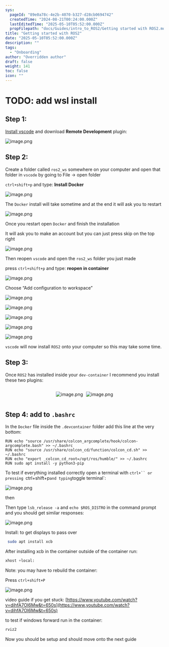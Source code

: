 ```yaml
---
sys:
  pageId: "89e0a78c-4e2b-4070-b327-d28cb0694742"
  createdTime: "2024-08-21T00:24:00.000Z"
  lastEditedTime: "2025-05-10T05:52:00.000Z"
  propFilepath: "docs/Guides/intro_to_ROS2/Getting started with ROS2.md"
title: "Getting started with ROS2"
date: "2025-05-10T05:52:00.000Z"
description: ""
tags:
  - "Onboarding"
author: "Overridden author"
draft: false
weight: 141
toc: false
icon: ""
---
```


# TODO: add wsl install

## Step 1:

[Install vscode](https://code.visualstudio.com/download) and download **Remote Development** plugin:

![image.png](https://prod-files-secure.s3.us-west-2.amazonaws.com/d518164a-d88e-44d1-a4ee-3adb3bd8bce0/efb52993-1881-4a40-b95e-6f020334f022/image.png?X-Amz-Algorithm=AWS4-HMAC-SHA256&X-Amz-Content-Sha256=UNSIGNED-PAYLOAD&X-Amz-Credential=ASIAZI2LB46643BGCNR6%2F20250529%2Fus-west-2%2Fs3%2Faws4_request&X-Amz-Date=20250529T210800Z&X-Amz-Expires=3600&X-Amz-Security-Token=IQoJb3JpZ2luX2VjEM3%2F%2F%2F%2F%2F%2F%2F%2F%2F%2FwEaCXVzLXdlc3QtMiJHMEUCIEktFGlvSYnYshwxh2LRyp9PaKR2Yixp3BaBT7TvjuatAiEA536Bps1EdS5BQZ8dYen%2FzwrSYpxrCeqqSq%2FvZQwDX2gqiAQIlv%2F%2F%2F%2F%2F%2F%2F%2F%2F%2FARAAGgw2Mzc0MjMxODM4MDUiDCQFEXVW5hwSxzVmdyrcA0zknjNBwWggOVpJHRjg5bBh6zbbLIwFL9a2z4eUSQdJgnmE6dS11N%2B6pi3pyXgd1XuU8OE2GSJPBgFp24%2B9mdZlbgUxMsLUpyR2T2%2FIiGfGiOXwZlrFguxZqLvFLI1EOUNPtnUpDlhuXr2X7k%2FsTMGaqNnOEw%2FkTs6XZCprqILJxMnpNqqpUN4rD%2F54c97jMIv3%2FfjEEdepK%2BHoBn1UvnPJH0H7%2BbB1BK41nt5FWbb4tOc6kHUh1cGy%2BVzDAUNqzNV%2BVMczU0WE72oQn5ESQXC2JVhl%2B%2FzJmbf4xUd%2BzKya2NmIPDcbBooboKU9QCheC2xlRTR%2FPw%2BzMjOlXYsCA%2FCKZHxmtU3glrohaKmbnpHKmRSUohAFRG%2BBuZALoS6jVMyAsXUtyrJXNrYe%2BPjvdIT%2F5R98P3PLUWzKI%2BRHVkC4%2Bk8B%2F%2B0ppCIEaTypP1dJ4L5p42yA%2FB0AWchyvCyEcP4HQCPOJZ9tWM8qJb2vaD11YQaMuIK93H9FeuRmKh%2FsvljDfR6V5TYIKuHDfavtPOhS8ZBsNQpE0am6CS2OFtsMK%2FZX7MBcOewRLKXIrbuBHVKSPOIf9tH%2B0jk8%2FO%2BuvnhmryT3eZ5VcYhfqD4t6AsMX%2FFGQNIWwPYxGJSpMIiR48EGOqUBlDU%2FFBWOjGzFnXOXEe1y0ZSIZI7tA4YY9NLcyEdH6eQ66bw%2B5kndqjSM%2FZOwL%2FDO83S%2F1tIJ%2Bl8Pjex5zxBwqRDjTWGdOx4NgaHknJwOW7ihHKK8pXk5cuwX2qnd9L6z8xOIfwBM9xqQd6Kzr7e9BDwvet4dSQ4ywaoOW2pCS1zvUhqXJzGOBWnz2M8mvYZpG2OZMkap8ESir7GLW8tzHmn5v%2FWz&X-Amz-Signature=c706546108fc3629e3e43a6353d967150ce06c5dc1b098b491fe49bfcfd74ee1&X-Amz-SignedHeaders=host&x-id=GetObject)

## Step 2:

Create a folder called `ros2_ws` somewhere on your computer and open that folder in `vscode` by going to File → open folder 

`ctrl+shift+p` and type: **Install Docker**

![image.png](https://prod-files-secure.s3.us-west-2.amazonaws.com/d518164a-d88e-44d1-a4ee-3adb3bd8bce0/2269dc0e-1cd5-47ff-bceb-c04ad9b2eab0/image.png?X-Amz-Algorithm=AWS4-HMAC-SHA256&X-Amz-Content-Sha256=UNSIGNED-PAYLOAD&X-Amz-Credential=ASIAZI2LB46643BGCNR6%2F20250529%2Fus-west-2%2Fs3%2Faws4_request&X-Amz-Date=20250529T210800Z&X-Amz-Expires=3600&X-Amz-Security-Token=IQoJb3JpZ2luX2VjEM3%2F%2F%2F%2F%2F%2F%2F%2F%2F%2FwEaCXVzLXdlc3QtMiJHMEUCIEktFGlvSYnYshwxh2LRyp9PaKR2Yixp3BaBT7TvjuatAiEA536Bps1EdS5BQZ8dYen%2FzwrSYpxrCeqqSq%2FvZQwDX2gqiAQIlv%2F%2F%2F%2F%2F%2F%2F%2F%2F%2FARAAGgw2Mzc0MjMxODM4MDUiDCQFEXVW5hwSxzVmdyrcA0zknjNBwWggOVpJHRjg5bBh6zbbLIwFL9a2z4eUSQdJgnmE6dS11N%2B6pi3pyXgd1XuU8OE2GSJPBgFp24%2B9mdZlbgUxMsLUpyR2T2%2FIiGfGiOXwZlrFguxZqLvFLI1EOUNPtnUpDlhuXr2X7k%2FsTMGaqNnOEw%2FkTs6XZCprqILJxMnpNqqpUN4rD%2F54c97jMIv3%2FfjEEdepK%2BHoBn1UvnPJH0H7%2BbB1BK41nt5FWbb4tOc6kHUh1cGy%2BVzDAUNqzNV%2BVMczU0WE72oQn5ESQXC2JVhl%2B%2FzJmbf4xUd%2BzKya2NmIPDcbBooboKU9QCheC2xlRTR%2FPw%2BzMjOlXYsCA%2FCKZHxmtU3glrohaKmbnpHKmRSUohAFRG%2BBuZALoS6jVMyAsXUtyrJXNrYe%2BPjvdIT%2F5R98P3PLUWzKI%2BRHVkC4%2Bk8B%2F%2B0ppCIEaTypP1dJ4L5p42yA%2FB0AWchyvCyEcP4HQCPOJZ9tWM8qJb2vaD11YQaMuIK93H9FeuRmKh%2FsvljDfR6V5TYIKuHDfavtPOhS8ZBsNQpE0am6CS2OFtsMK%2FZX7MBcOewRLKXIrbuBHVKSPOIf9tH%2B0jk8%2FO%2BuvnhmryT3eZ5VcYhfqD4t6AsMX%2FFGQNIWwPYxGJSpMIiR48EGOqUBlDU%2FFBWOjGzFnXOXEe1y0ZSIZI7tA4YY9NLcyEdH6eQ66bw%2B5kndqjSM%2FZOwL%2FDO83S%2F1tIJ%2Bl8Pjex5zxBwqRDjTWGdOx4NgaHknJwOW7ihHKK8pXk5cuwX2qnd9L6z8xOIfwBM9xqQd6Kzr7e9BDwvet4dSQ4ywaoOW2pCS1zvUhqXJzGOBWnz2M8mvYZpG2OZMkap8ESir7GLW8tzHmn5v%2FWz&X-Amz-Signature=5a91c4b0a753b6ac68f6557d1365cb3bc756837a9665f08050e9eb2aa3c783c2&X-Amz-SignedHeaders=host&x-id=GetObject)

The `Docker` install will take sometime and at the end it will ask you to restart

![image.png](https://prod-files-secure.s3.us-west-2.amazonaws.com/d518164a-d88e-44d1-a4ee-3adb3bd8bce0/ed233f78-be33-4b1f-b89c-9c346c0e961e/image.png?X-Amz-Algorithm=AWS4-HMAC-SHA256&X-Amz-Content-Sha256=UNSIGNED-PAYLOAD&X-Amz-Credential=ASIAZI2LB46643BGCNR6%2F20250529%2Fus-west-2%2Fs3%2Faws4_request&X-Amz-Date=20250529T210800Z&X-Amz-Expires=3600&X-Amz-Security-Token=IQoJb3JpZ2luX2VjEM3%2F%2F%2F%2F%2F%2F%2F%2F%2F%2FwEaCXVzLXdlc3QtMiJHMEUCIEktFGlvSYnYshwxh2LRyp9PaKR2Yixp3BaBT7TvjuatAiEA536Bps1EdS5BQZ8dYen%2FzwrSYpxrCeqqSq%2FvZQwDX2gqiAQIlv%2F%2F%2F%2F%2F%2F%2F%2F%2F%2FARAAGgw2Mzc0MjMxODM4MDUiDCQFEXVW5hwSxzVmdyrcA0zknjNBwWggOVpJHRjg5bBh6zbbLIwFL9a2z4eUSQdJgnmE6dS11N%2B6pi3pyXgd1XuU8OE2GSJPBgFp24%2B9mdZlbgUxMsLUpyR2T2%2FIiGfGiOXwZlrFguxZqLvFLI1EOUNPtnUpDlhuXr2X7k%2FsTMGaqNnOEw%2FkTs6XZCprqILJxMnpNqqpUN4rD%2F54c97jMIv3%2FfjEEdepK%2BHoBn1UvnPJH0H7%2BbB1BK41nt5FWbb4tOc6kHUh1cGy%2BVzDAUNqzNV%2BVMczU0WE72oQn5ESQXC2JVhl%2B%2FzJmbf4xUd%2BzKya2NmIPDcbBooboKU9QCheC2xlRTR%2FPw%2BzMjOlXYsCA%2FCKZHxmtU3glrohaKmbnpHKmRSUohAFRG%2BBuZALoS6jVMyAsXUtyrJXNrYe%2BPjvdIT%2F5R98P3PLUWzKI%2BRHVkC4%2Bk8B%2F%2B0ppCIEaTypP1dJ4L5p42yA%2FB0AWchyvCyEcP4HQCPOJZ9tWM8qJb2vaD11YQaMuIK93H9FeuRmKh%2FsvljDfR6V5TYIKuHDfavtPOhS8ZBsNQpE0am6CS2OFtsMK%2FZX7MBcOewRLKXIrbuBHVKSPOIf9tH%2B0jk8%2FO%2BuvnhmryT3eZ5VcYhfqD4t6AsMX%2FFGQNIWwPYxGJSpMIiR48EGOqUBlDU%2FFBWOjGzFnXOXEe1y0ZSIZI7tA4YY9NLcyEdH6eQ66bw%2B5kndqjSM%2FZOwL%2FDO83S%2F1tIJ%2Bl8Pjex5zxBwqRDjTWGdOx4NgaHknJwOW7ihHKK8pXk5cuwX2qnd9L6z8xOIfwBM9xqQd6Kzr7e9BDwvet4dSQ4ywaoOW2pCS1zvUhqXJzGOBWnz2M8mvYZpG2OZMkap8ESir7GLW8tzHmn5v%2FWz&X-Amz-Signature=2c21d6c5b1f267cec2f69c1380b04ca7f9f9b6a795e1a095a311d97d7ee524a2&X-Amz-SignedHeaders=host&x-id=GetObject)

Once you restart open `Docker` and finish the installation

It will ask you to make an account but you can just press skip on the top right

![image.png](https://prod-files-secure.s3.us-west-2.amazonaws.com/d518164a-d88e-44d1-a4ee-3adb3bd8bce0/21010ad9-1659-4fd9-9f59-9932a09b2a3d/image.png?X-Amz-Algorithm=AWS4-HMAC-SHA256&X-Amz-Content-Sha256=UNSIGNED-PAYLOAD&X-Amz-Credential=ASIAZI2LB46643BGCNR6%2F20250529%2Fus-west-2%2Fs3%2Faws4_request&X-Amz-Date=20250529T210800Z&X-Amz-Expires=3600&X-Amz-Security-Token=IQoJb3JpZ2luX2VjEM3%2F%2F%2F%2F%2F%2F%2F%2F%2F%2FwEaCXVzLXdlc3QtMiJHMEUCIEktFGlvSYnYshwxh2LRyp9PaKR2Yixp3BaBT7TvjuatAiEA536Bps1EdS5BQZ8dYen%2FzwrSYpxrCeqqSq%2FvZQwDX2gqiAQIlv%2F%2F%2F%2F%2F%2F%2F%2F%2F%2FARAAGgw2Mzc0MjMxODM4MDUiDCQFEXVW5hwSxzVmdyrcA0zknjNBwWggOVpJHRjg5bBh6zbbLIwFL9a2z4eUSQdJgnmE6dS11N%2B6pi3pyXgd1XuU8OE2GSJPBgFp24%2B9mdZlbgUxMsLUpyR2T2%2FIiGfGiOXwZlrFguxZqLvFLI1EOUNPtnUpDlhuXr2X7k%2FsTMGaqNnOEw%2FkTs6XZCprqILJxMnpNqqpUN4rD%2F54c97jMIv3%2FfjEEdepK%2BHoBn1UvnPJH0H7%2BbB1BK41nt5FWbb4tOc6kHUh1cGy%2BVzDAUNqzNV%2BVMczU0WE72oQn5ESQXC2JVhl%2B%2FzJmbf4xUd%2BzKya2NmIPDcbBooboKU9QCheC2xlRTR%2FPw%2BzMjOlXYsCA%2FCKZHxmtU3glrohaKmbnpHKmRSUohAFRG%2BBuZALoS6jVMyAsXUtyrJXNrYe%2BPjvdIT%2F5R98P3PLUWzKI%2BRHVkC4%2Bk8B%2F%2B0ppCIEaTypP1dJ4L5p42yA%2FB0AWchyvCyEcP4HQCPOJZ9tWM8qJb2vaD11YQaMuIK93H9FeuRmKh%2FsvljDfR6V5TYIKuHDfavtPOhS8ZBsNQpE0am6CS2OFtsMK%2FZX7MBcOewRLKXIrbuBHVKSPOIf9tH%2B0jk8%2FO%2BuvnhmryT3eZ5VcYhfqD4t6AsMX%2FFGQNIWwPYxGJSpMIiR48EGOqUBlDU%2FFBWOjGzFnXOXEe1y0ZSIZI7tA4YY9NLcyEdH6eQ66bw%2B5kndqjSM%2FZOwL%2FDO83S%2F1tIJ%2Bl8Pjex5zxBwqRDjTWGdOx4NgaHknJwOW7ihHKK8pXk5cuwX2qnd9L6z8xOIfwBM9xqQd6Kzr7e9BDwvet4dSQ4ywaoOW2pCS1zvUhqXJzGOBWnz2M8mvYZpG2OZMkap8ESir7GLW8tzHmn5v%2FWz&X-Amz-Signature=09f82ef470d5bbe012361a21a98cb687f0fd0b6ad52051cc6c586577839db821&X-Amz-SignedHeaders=host&x-id=GetObject)

Then reopen `vscode` and open the `ros2_ws` folder you just made

press `ctrl+shift+p` and type: **reopen in container**

![image.png](https://prod-files-secure.s3.us-west-2.amazonaws.com/d518164a-d88e-44d1-a4ee-3adb3bd8bce0/4e93b8c2-41ad-488c-8095-c74205196118/image.png?X-Amz-Algorithm=AWS4-HMAC-SHA256&X-Amz-Content-Sha256=UNSIGNED-PAYLOAD&X-Amz-Credential=ASIAZI2LB46643BGCNR6%2F20250529%2Fus-west-2%2Fs3%2Faws4_request&X-Amz-Date=20250529T210800Z&X-Amz-Expires=3600&X-Amz-Security-Token=IQoJb3JpZ2luX2VjEM3%2F%2F%2F%2F%2F%2F%2F%2F%2F%2FwEaCXVzLXdlc3QtMiJHMEUCIEktFGlvSYnYshwxh2LRyp9PaKR2Yixp3BaBT7TvjuatAiEA536Bps1EdS5BQZ8dYen%2FzwrSYpxrCeqqSq%2FvZQwDX2gqiAQIlv%2F%2F%2F%2F%2F%2F%2F%2F%2F%2FARAAGgw2Mzc0MjMxODM4MDUiDCQFEXVW5hwSxzVmdyrcA0zknjNBwWggOVpJHRjg5bBh6zbbLIwFL9a2z4eUSQdJgnmE6dS11N%2B6pi3pyXgd1XuU8OE2GSJPBgFp24%2B9mdZlbgUxMsLUpyR2T2%2FIiGfGiOXwZlrFguxZqLvFLI1EOUNPtnUpDlhuXr2X7k%2FsTMGaqNnOEw%2FkTs6XZCprqILJxMnpNqqpUN4rD%2F54c97jMIv3%2FfjEEdepK%2BHoBn1UvnPJH0H7%2BbB1BK41nt5FWbb4tOc6kHUh1cGy%2BVzDAUNqzNV%2BVMczU0WE72oQn5ESQXC2JVhl%2B%2FzJmbf4xUd%2BzKya2NmIPDcbBooboKU9QCheC2xlRTR%2FPw%2BzMjOlXYsCA%2FCKZHxmtU3glrohaKmbnpHKmRSUohAFRG%2BBuZALoS6jVMyAsXUtyrJXNrYe%2BPjvdIT%2F5R98P3PLUWzKI%2BRHVkC4%2Bk8B%2F%2B0ppCIEaTypP1dJ4L5p42yA%2FB0AWchyvCyEcP4HQCPOJZ9tWM8qJb2vaD11YQaMuIK93H9FeuRmKh%2FsvljDfR6V5TYIKuHDfavtPOhS8ZBsNQpE0am6CS2OFtsMK%2FZX7MBcOewRLKXIrbuBHVKSPOIf9tH%2B0jk8%2FO%2BuvnhmryT3eZ5VcYhfqD4t6AsMX%2FFGQNIWwPYxGJSpMIiR48EGOqUBlDU%2FFBWOjGzFnXOXEe1y0ZSIZI7tA4YY9NLcyEdH6eQ66bw%2B5kndqjSM%2FZOwL%2FDO83S%2F1tIJ%2Bl8Pjex5zxBwqRDjTWGdOx4NgaHknJwOW7ihHKK8pXk5cuwX2qnd9L6z8xOIfwBM9xqQd6Kzr7e9BDwvet4dSQ4ywaoOW2pCS1zvUhqXJzGOBWnz2M8mvYZpG2OZMkap8ESir7GLW8tzHmn5v%2FWz&X-Amz-Signature=e7b720a2373534585a5d00a74b5ec5fd1910c0efb54ec073eeb26d2f23618399&X-Amz-SignedHeaders=host&x-id=GetObject)

Choose “Add configuration to workspace”

![image.png](https://prod-files-secure.s3.us-west-2.amazonaws.com/d518164a-d88e-44d1-a4ee-3adb3bd8bce0/9560b282-5060-4989-ba37-97e7b2c22476/image.png?X-Amz-Algorithm=AWS4-HMAC-SHA256&X-Amz-Content-Sha256=UNSIGNED-PAYLOAD&X-Amz-Credential=ASIAZI2LB46643BGCNR6%2F20250529%2Fus-west-2%2Fs3%2Faws4_request&X-Amz-Date=20250529T210800Z&X-Amz-Expires=3600&X-Amz-Security-Token=IQoJb3JpZ2luX2VjEM3%2F%2F%2F%2F%2F%2F%2F%2F%2F%2FwEaCXVzLXdlc3QtMiJHMEUCIEktFGlvSYnYshwxh2LRyp9PaKR2Yixp3BaBT7TvjuatAiEA536Bps1EdS5BQZ8dYen%2FzwrSYpxrCeqqSq%2FvZQwDX2gqiAQIlv%2F%2F%2F%2F%2F%2F%2F%2F%2F%2FARAAGgw2Mzc0MjMxODM4MDUiDCQFEXVW5hwSxzVmdyrcA0zknjNBwWggOVpJHRjg5bBh6zbbLIwFL9a2z4eUSQdJgnmE6dS11N%2B6pi3pyXgd1XuU8OE2GSJPBgFp24%2B9mdZlbgUxMsLUpyR2T2%2FIiGfGiOXwZlrFguxZqLvFLI1EOUNPtnUpDlhuXr2X7k%2FsTMGaqNnOEw%2FkTs6XZCprqILJxMnpNqqpUN4rD%2F54c97jMIv3%2FfjEEdepK%2BHoBn1UvnPJH0H7%2BbB1BK41nt5FWbb4tOc6kHUh1cGy%2BVzDAUNqzNV%2BVMczU0WE72oQn5ESQXC2JVhl%2B%2FzJmbf4xUd%2BzKya2NmIPDcbBooboKU9QCheC2xlRTR%2FPw%2BzMjOlXYsCA%2FCKZHxmtU3glrohaKmbnpHKmRSUohAFRG%2BBuZALoS6jVMyAsXUtyrJXNrYe%2BPjvdIT%2F5R98P3PLUWzKI%2BRHVkC4%2Bk8B%2F%2B0ppCIEaTypP1dJ4L5p42yA%2FB0AWchyvCyEcP4HQCPOJZ9tWM8qJb2vaD11YQaMuIK93H9FeuRmKh%2FsvljDfR6V5TYIKuHDfavtPOhS8ZBsNQpE0am6CS2OFtsMK%2FZX7MBcOewRLKXIrbuBHVKSPOIf9tH%2B0jk8%2FO%2BuvnhmryT3eZ5VcYhfqD4t6AsMX%2FFGQNIWwPYxGJSpMIiR48EGOqUBlDU%2FFBWOjGzFnXOXEe1y0ZSIZI7tA4YY9NLcyEdH6eQ66bw%2B5kndqjSM%2FZOwL%2FDO83S%2F1tIJ%2Bl8Pjex5zxBwqRDjTWGdOx4NgaHknJwOW7ihHKK8pXk5cuwX2qnd9L6z8xOIfwBM9xqQd6Kzr7e9BDwvet4dSQ4ywaoOW2pCS1zvUhqXJzGOBWnz2M8mvYZpG2OZMkap8ESir7GLW8tzHmn5v%2FWz&X-Amz-Signature=e313a7b6a18449fdc121ce64a028a8ec7a0f5737a68f4f088b3845c899c2397f&X-Amz-SignedHeaders=host&x-id=GetObject)

![image.png](https://prod-files-secure.s3.us-west-2.amazonaws.com/d518164a-d88e-44d1-a4ee-3adb3bd8bce0/2ee63f81-886b-48e8-a553-dc6e5eac99e4/image.png?X-Amz-Algorithm=AWS4-HMAC-SHA256&X-Amz-Content-Sha256=UNSIGNED-PAYLOAD&X-Amz-Credential=ASIAZI2LB46643BGCNR6%2F20250529%2Fus-west-2%2Fs3%2Faws4_request&X-Amz-Date=20250529T210800Z&X-Amz-Expires=3600&X-Amz-Security-Token=IQoJb3JpZ2luX2VjEM3%2F%2F%2F%2F%2F%2F%2F%2F%2F%2FwEaCXVzLXdlc3QtMiJHMEUCIEktFGlvSYnYshwxh2LRyp9PaKR2Yixp3BaBT7TvjuatAiEA536Bps1EdS5BQZ8dYen%2FzwrSYpxrCeqqSq%2FvZQwDX2gqiAQIlv%2F%2F%2F%2F%2F%2F%2F%2F%2F%2FARAAGgw2Mzc0MjMxODM4MDUiDCQFEXVW5hwSxzVmdyrcA0zknjNBwWggOVpJHRjg5bBh6zbbLIwFL9a2z4eUSQdJgnmE6dS11N%2B6pi3pyXgd1XuU8OE2GSJPBgFp24%2B9mdZlbgUxMsLUpyR2T2%2FIiGfGiOXwZlrFguxZqLvFLI1EOUNPtnUpDlhuXr2X7k%2FsTMGaqNnOEw%2FkTs6XZCprqILJxMnpNqqpUN4rD%2F54c97jMIv3%2FfjEEdepK%2BHoBn1UvnPJH0H7%2BbB1BK41nt5FWbb4tOc6kHUh1cGy%2BVzDAUNqzNV%2BVMczU0WE72oQn5ESQXC2JVhl%2B%2FzJmbf4xUd%2BzKya2NmIPDcbBooboKU9QCheC2xlRTR%2FPw%2BzMjOlXYsCA%2FCKZHxmtU3glrohaKmbnpHKmRSUohAFRG%2BBuZALoS6jVMyAsXUtyrJXNrYe%2BPjvdIT%2F5R98P3PLUWzKI%2BRHVkC4%2Bk8B%2F%2B0ppCIEaTypP1dJ4L5p42yA%2FB0AWchyvCyEcP4HQCPOJZ9tWM8qJb2vaD11YQaMuIK93H9FeuRmKh%2FsvljDfR6V5TYIKuHDfavtPOhS8ZBsNQpE0am6CS2OFtsMK%2FZX7MBcOewRLKXIrbuBHVKSPOIf9tH%2B0jk8%2FO%2BuvnhmryT3eZ5VcYhfqD4t6AsMX%2FFGQNIWwPYxGJSpMIiR48EGOqUBlDU%2FFBWOjGzFnXOXEe1y0ZSIZI7tA4YY9NLcyEdH6eQ66bw%2B5kndqjSM%2FZOwL%2FDO83S%2F1tIJ%2Bl8Pjex5zxBwqRDjTWGdOx4NgaHknJwOW7ihHKK8pXk5cuwX2qnd9L6z8xOIfwBM9xqQd6Kzr7e9BDwvet4dSQ4ywaoOW2pCS1zvUhqXJzGOBWnz2M8mvYZpG2OZMkap8ESir7GLW8tzHmn5v%2FWz&X-Amz-Signature=97d34eb2fd4b700ddf50792564f63a7c77b71943628147577694b67b533bcd91&X-Amz-SignedHeaders=host&x-id=GetObject)

![image.png](https://prod-files-secure.s3.us-west-2.amazonaws.com/d518164a-d88e-44d1-a4ee-3adb3bd8bce0/ae1580b2-b048-407e-aed9-b584224a7a04/image.png?X-Amz-Algorithm=AWS4-HMAC-SHA256&X-Amz-Content-Sha256=UNSIGNED-PAYLOAD&X-Amz-Credential=ASIAZI2LB46643BGCNR6%2F20250529%2Fus-west-2%2Fs3%2Faws4_request&X-Amz-Date=20250529T210800Z&X-Amz-Expires=3600&X-Amz-Security-Token=IQoJb3JpZ2luX2VjEM3%2F%2F%2F%2F%2F%2F%2F%2F%2F%2FwEaCXVzLXdlc3QtMiJHMEUCIEktFGlvSYnYshwxh2LRyp9PaKR2Yixp3BaBT7TvjuatAiEA536Bps1EdS5BQZ8dYen%2FzwrSYpxrCeqqSq%2FvZQwDX2gqiAQIlv%2F%2F%2F%2F%2F%2F%2F%2F%2F%2FARAAGgw2Mzc0MjMxODM4MDUiDCQFEXVW5hwSxzVmdyrcA0zknjNBwWggOVpJHRjg5bBh6zbbLIwFL9a2z4eUSQdJgnmE6dS11N%2B6pi3pyXgd1XuU8OE2GSJPBgFp24%2B9mdZlbgUxMsLUpyR2T2%2FIiGfGiOXwZlrFguxZqLvFLI1EOUNPtnUpDlhuXr2X7k%2FsTMGaqNnOEw%2FkTs6XZCprqILJxMnpNqqpUN4rD%2F54c97jMIv3%2FfjEEdepK%2BHoBn1UvnPJH0H7%2BbB1BK41nt5FWbb4tOc6kHUh1cGy%2BVzDAUNqzNV%2BVMczU0WE72oQn5ESQXC2JVhl%2B%2FzJmbf4xUd%2BzKya2NmIPDcbBooboKU9QCheC2xlRTR%2FPw%2BzMjOlXYsCA%2FCKZHxmtU3glrohaKmbnpHKmRSUohAFRG%2BBuZALoS6jVMyAsXUtyrJXNrYe%2BPjvdIT%2F5R98P3PLUWzKI%2BRHVkC4%2Bk8B%2F%2B0ppCIEaTypP1dJ4L5p42yA%2FB0AWchyvCyEcP4HQCPOJZ9tWM8qJb2vaD11YQaMuIK93H9FeuRmKh%2FsvljDfR6V5TYIKuHDfavtPOhS8ZBsNQpE0am6CS2OFtsMK%2FZX7MBcOewRLKXIrbuBHVKSPOIf9tH%2B0jk8%2FO%2BuvnhmryT3eZ5VcYhfqD4t6AsMX%2FFGQNIWwPYxGJSpMIiR48EGOqUBlDU%2FFBWOjGzFnXOXEe1y0ZSIZI7tA4YY9NLcyEdH6eQ66bw%2B5kndqjSM%2FZOwL%2FDO83S%2F1tIJ%2Bl8Pjex5zxBwqRDjTWGdOx4NgaHknJwOW7ihHKK8pXk5cuwX2qnd9L6z8xOIfwBM9xqQd6Kzr7e9BDwvet4dSQ4ywaoOW2pCS1zvUhqXJzGOBWnz2M8mvYZpG2OZMkap8ESir7GLW8tzHmn5v%2FWz&X-Amz-Signature=facc05735c4e9fd7116b8e9a0239e966717bc08ae07494c98b84336c22071c04&X-Amz-SignedHeaders=host&x-id=GetObject)

![image.png](https://prod-files-secure.s3.us-west-2.amazonaws.com/d518164a-d88e-44d1-a4ee-3adb3bd8bce0/53255b28-f75e-430f-b9e3-c0ac8577e42b/image.png?X-Amz-Algorithm=AWS4-HMAC-SHA256&X-Amz-Content-Sha256=UNSIGNED-PAYLOAD&X-Amz-Credential=ASIAZI2LB46643BGCNR6%2F20250529%2Fus-west-2%2Fs3%2Faws4_request&X-Amz-Date=20250529T210800Z&X-Amz-Expires=3600&X-Amz-Security-Token=IQoJb3JpZ2luX2VjEM3%2F%2F%2F%2F%2F%2F%2F%2F%2F%2FwEaCXVzLXdlc3QtMiJHMEUCIEktFGlvSYnYshwxh2LRyp9PaKR2Yixp3BaBT7TvjuatAiEA536Bps1EdS5BQZ8dYen%2FzwrSYpxrCeqqSq%2FvZQwDX2gqiAQIlv%2F%2F%2F%2F%2F%2F%2F%2F%2F%2FARAAGgw2Mzc0MjMxODM4MDUiDCQFEXVW5hwSxzVmdyrcA0zknjNBwWggOVpJHRjg5bBh6zbbLIwFL9a2z4eUSQdJgnmE6dS11N%2B6pi3pyXgd1XuU8OE2GSJPBgFp24%2B9mdZlbgUxMsLUpyR2T2%2FIiGfGiOXwZlrFguxZqLvFLI1EOUNPtnUpDlhuXr2X7k%2FsTMGaqNnOEw%2FkTs6XZCprqILJxMnpNqqpUN4rD%2F54c97jMIv3%2FfjEEdepK%2BHoBn1UvnPJH0H7%2BbB1BK41nt5FWbb4tOc6kHUh1cGy%2BVzDAUNqzNV%2BVMczU0WE72oQn5ESQXC2JVhl%2B%2FzJmbf4xUd%2BzKya2NmIPDcbBooboKU9QCheC2xlRTR%2FPw%2BzMjOlXYsCA%2FCKZHxmtU3glrohaKmbnpHKmRSUohAFRG%2BBuZALoS6jVMyAsXUtyrJXNrYe%2BPjvdIT%2F5R98P3PLUWzKI%2BRHVkC4%2Bk8B%2F%2B0ppCIEaTypP1dJ4L5p42yA%2FB0AWchyvCyEcP4HQCPOJZ9tWM8qJb2vaD11YQaMuIK93H9FeuRmKh%2FsvljDfR6V5TYIKuHDfavtPOhS8ZBsNQpE0am6CS2OFtsMK%2FZX7MBcOewRLKXIrbuBHVKSPOIf9tH%2B0jk8%2FO%2BuvnhmryT3eZ5VcYhfqD4t6AsMX%2FFGQNIWwPYxGJSpMIiR48EGOqUBlDU%2FFBWOjGzFnXOXEe1y0ZSIZI7tA4YY9NLcyEdH6eQ66bw%2B5kndqjSM%2FZOwL%2FDO83S%2F1tIJ%2Bl8Pjex5zxBwqRDjTWGdOx4NgaHknJwOW7ihHKK8pXk5cuwX2qnd9L6z8xOIfwBM9xqQd6Kzr7e9BDwvet4dSQ4ywaoOW2pCS1zvUhqXJzGOBWnz2M8mvYZpG2OZMkap8ESir7GLW8tzHmn5v%2FWz&X-Amz-Signature=f4804e8c1df44988e3f55697f226dda3152ab5012a7f464ef92f935e4a393583&X-Amz-SignedHeaders=host&x-id=GetObject)

![image.png](https://prod-files-secure.s3.us-west-2.amazonaws.com/d518164a-d88e-44d1-a4ee-3adb3bd8bce0/7c562767-5af9-4ffb-97d1-327bcdf4ee00/image.png?X-Amz-Algorithm=AWS4-HMAC-SHA256&X-Amz-Content-Sha256=UNSIGNED-PAYLOAD&X-Amz-Credential=ASIAZI2LB46643BGCNR6%2F20250529%2Fus-west-2%2Fs3%2Faws4_request&X-Amz-Date=20250529T210800Z&X-Amz-Expires=3600&X-Amz-Security-Token=IQoJb3JpZ2luX2VjEM3%2F%2F%2F%2F%2F%2F%2F%2F%2F%2FwEaCXVzLXdlc3QtMiJHMEUCIEktFGlvSYnYshwxh2LRyp9PaKR2Yixp3BaBT7TvjuatAiEA536Bps1EdS5BQZ8dYen%2FzwrSYpxrCeqqSq%2FvZQwDX2gqiAQIlv%2F%2F%2F%2F%2F%2F%2F%2F%2F%2FARAAGgw2Mzc0MjMxODM4MDUiDCQFEXVW5hwSxzVmdyrcA0zknjNBwWggOVpJHRjg5bBh6zbbLIwFL9a2z4eUSQdJgnmE6dS11N%2B6pi3pyXgd1XuU8OE2GSJPBgFp24%2B9mdZlbgUxMsLUpyR2T2%2FIiGfGiOXwZlrFguxZqLvFLI1EOUNPtnUpDlhuXr2X7k%2FsTMGaqNnOEw%2FkTs6XZCprqILJxMnpNqqpUN4rD%2F54c97jMIv3%2FfjEEdepK%2BHoBn1UvnPJH0H7%2BbB1BK41nt5FWbb4tOc6kHUh1cGy%2BVzDAUNqzNV%2BVMczU0WE72oQn5ESQXC2JVhl%2B%2FzJmbf4xUd%2BzKya2NmIPDcbBooboKU9QCheC2xlRTR%2FPw%2BzMjOlXYsCA%2FCKZHxmtU3glrohaKmbnpHKmRSUohAFRG%2BBuZALoS6jVMyAsXUtyrJXNrYe%2BPjvdIT%2F5R98P3PLUWzKI%2BRHVkC4%2Bk8B%2F%2B0ppCIEaTypP1dJ4L5p42yA%2FB0AWchyvCyEcP4HQCPOJZ9tWM8qJb2vaD11YQaMuIK93H9FeuRmKh%2FsvljDfR6V5TYIKuHDfavtPOhS8ZBsNQpE0am6CS2OFtsMK%2FZX7MBcOewRLKXIrbuBHVKSPOIf9tH%2B0jk8%2FO%2BuvnhmryT3eZ5VcYhfqD4t6AsMX%2FFGQNIWwPYxGJSpMIiR48EGOqUBlDU%2FFBWOjGzFnXOXEe1y0ZSIZI7tA4YY9NLcyEdH6eQ66bw%2B5kndqjSM%2FZOwL%2FDO83S%2F1tIJ%2Bl8Pjex5zxBwqRDjTWGdOx4NgaHknJwOW7ihHKK8pXk5cuwX2qnd9L6z8xOIfwBM9xqQd6Kzr7e9BDwvet4dSQ4ywaoOW2pCS1zvUhqXJzGOBWnz2M8mvYZpG2OZMkap8ESir7GLW8tzHmn5v%2FWz&X-Amz-Signature=04bfedc7c22c493fd8f55bdacb2f3ae077ab2a719c04749003456bc18b4e298d&X-Amz-SignedHeaders=host&x-id=GetObject)

`vscode` will now install `ROS2` onto your computer so this may take some time.

## Step 3:

Once `ROS2` has installed inside your `dev-container` I recommend you install these two plugins:

<div style="display: flex;flex-direction: row; column-gap:10px; max-width: 630px;justify-content: center;">
<div>

![image.png](https://prod-files-secure.s3.us-west-2.amazonaws.com/d518164a-d88e-44d1-a4ee-3adb3bd8bce0/3fc3d550-5a54-4ba1-ba6b-faa01cdb7369/image.png?X-Amz-Algorithm=AWS4-HMAC-SHA256&X-Amz-Content-Sha256=UNSIGNED-PAYLOAD&X-Amz-Credential=ASIAZI2LB466VNZLKNGW%2F20250529%2Fus-west-2%2Fs3%2Faws4_request&X-Amz-Date=20250529T210802Z&X-Amz-Expires=3600&X-Amz-Security-Token=IQoJb3JpZ2luX2VjEM3%2F%2F%2F%2F%2F%2F%2F%2F%2F%2FwEaCXVzLXdlc3QtMiJIMEYCIQCUR%2BK0KYdMUcm48f0fxrxpJrPDNBV45cFKBuTo0692aAIhANLBnGG2WJDT7IQzPFRF%2B49fj%2BQ4lk8Q%2BHWe3OXo0F1OKogECJb%2F%2F%2F%2F%2F%2F%2F%2F%2F%2FwEQABoMNjM3NDIzMTgzODA1Igxw84qaXHJIsbzUiTAq3APrk5D8g4NydPwKRdyqfYZAlPjy78F9c0CBjjbpSNr9q4cA9t1Bg1ET4%2FUrRjAzFlWb%2BkdqAsKUCvKTfzhBNwSgSOnG%2B9%2FjmDCkNxwJar46azjL1SZfol1iIqEELltuO6cQnEBSea1XnTt9%2Bt5JHNFKjr0BefEp5xLggCPxepGLBEbX%2BQTwqXXTW8TS6JDscAfSa627h2T2DhPn%2FgcLuho4BucvhuXOPaVlFQVuKgFsY4xJuGijkYKe6eDsvbkhfOA8Wo%2BwQIRiod9cRisn99js63QMjKPdTVpHcgGH01VnAQMnNSOA5NLldMLPhBAThIyEmwTz29OzgZR2bL0xrW0Jn3za%2BI3e11I1qEHYFQ5UeHmEwzp6IfheNHgJyh2PcfvmXrEisf1KLUT1l0rcYvLCyh88BcVDtzLiQZDlSe1eITYHBtwP8dbtwH6OAnPy79O6R3M0N4r3MWWsYJwpsRspQJ0yqYocCg4CXx1gfykskLuEz1GlC7SmkSfv4Z%2FFojHa7ErWEM%2BOaI1olcVJ134duy5pbLWrJHQ%2BEkROIVbtsHhNwoGdSGjqjzsNcKmeK03PXOT7zK130KRJPAneWP27HnhWY31NThtWbNaguexuC0NeynLi%2BCYjwtAdxzCpkePBBjqkAbpNuWIkx6CibCNBI7CZ0NS3fwLJmfyH7FUNPp4LdPnHCS0r98waZ5e%2FrmyeNy2Yh107ZMX%2BeSeNgMEuDXEDojlB%2FihNn4SfKn1WMCtAbVV8mVxaWCqOJD6ZsBbfevvEXlbpSMcwH0cd4nsg56o37QxUMTgq67gTp0b3NHfGNWSoJu9XybythY5cn696LM3xVWIKKcr27tUCyb8ujwiioL8bQTQL&X-Amz-Signature=bec492c20d1a400a4305b88e6911e1b1c3fba75bed4554704e6e818109235376&X-Amz-SignedHeaders=host&x-id=GetObject)

</div>
<div>

![image.png](https://prod-files-secure.s3.us-west-2.amazonaws.com/d518164a-d88e-44d1-a4ee-3adb3bd8bce0/d994cc66-13c2-4093-a5a3-f84cf4601a82/image.png?X-Amz-Algorithm=AWS4-HMAC-SHA256&X-Amz-Content-Sha256=UNSIGNED-PAYLOAD&X-Amz-Credential=ASIAZI2LB466YCSILMWA%2F20250529%2Fus-west-2%2Fs3%2Faws4_request&X-Amz-Date=20250529T210803Z&X-Amz-Expires=3600&X-Amz-Security-Token=IQoJb3JpZ2luX2VjEM3%2F%2F%2F%2F%2F%2F%2F%2F%2F%2FwEaCXVzLXdlc3QtMiJHMEUCICjKiXcit8%2Bs7%2BOKf45Uce6acVFBbz3jMap76w240hzeAiEA5OvtYR6PvoJsZ9xftEMn8WONfmjUnXGEO7ee%2BBkBhkgqiAQIlv%2F%2F%2F%2F%2F%2F%2F%2F%2F%2FARAAGgw2Mzc0MjMxODM4MDUiDKavPrSprpEQsvU4BircA9UFUsf8WjRrB25jq4Hezf9ycYa%2BEkG99RQpzNmogWfWwzAUigX2OkWbJoV1Fo7eYTAT5XnqWMK%2F4teqDOcPdjFscpGeLiGZC93wtmfEMhd8%2B6gJEzocDDzbPD54zi8oh7NRNQNqVYqJQCnljIYnNvOLZCZgtH1PyBwvAWButXXKIDMEDpBjVMHNjo8xk63VwD5UL2DyjBp1OY28%2FrflwZasRX7nUNxZme3yuYRfrpKZty3itCjMRcrk51IoRmgliWZrA6scySjlFF3DP%2BDF7Iqryn%2BSjoaGGPAjXYr9AIagmK2Tpwk4d%2FgrA4UW9cPGehvFYaIvDhUIzu5AjxW6WChdoTZR44lKGIiywMuZmImoWnPayv7xk36nEHhq7bnInMiUX9YBH%2Fesvl2zPKkD%2BtWlFSWMm5Y4jCY%2BIeUVEy2H9Jb8n8gvHt9sHvrQuYtbNYNkK9h3rjnC%2B%2FWdSvP5hNVWArKTozy%2B5%2Bbx3hyqM%2BkFHxibUmZb99jyZtqJnVxqgDgVo0NOLiKxE8AGPxV9CNzfnc8Ji4oYhjq4IyYTmR4bEDfy8q8%2FHRlfjhEZZmLbgrx7GeNWSot38SWo675upL9rrFd1ACf1Cv7QUOOZW%2FEQ1wCq5HmsBvdP3NBwMLyQ48EGOqUBeHxczL3uxgEJbutJfLAHlPBPsSJ7YX6blXdbt67DpCIiA6%2BG1ns3Ssin1HN36jFt%2Bo7y5GGDqS2wePz%2FvHx%2BqTzpV2vrcfiPpImmtyyj7DTgkN8439LypgHbL7Xmn7MWTFHkDyX7R2xagnGGGOMOcls7p72CBCX2IGZg32IW5gjMTR%2Fotom897IP53Vfk9wuhaTQYD%2FKZEs%2BhGC06x1W9B%2FXPAOs&X-Amz-Signature=c03f72c5d908054afcd6001727a9a730fca16577d7bd0be298998e46164b12a6&X-Amz-SignedHeaders=host&x-id=GetObject)

</div>
</div>

## Step 4: add to `.bashrc`

In the `Docker` file inside the `.devcontainer` folder add this line at the very bottom: 

```docker
RUN echo "source /usr/share/colcon_argcomplete/hook/colcon-argcomplete.bash" >> ~/.bashrc
RUN echo "source /usr/share/colcon_cd/function/colcon_cd.sh" >> ~/.bashrc
RUN echo "export _colcon_cd_root=/opt/ros/humble/" >> ~/.bashrc
RUN sudo apt install -y python3-pip 
```

To test if everything installed correctly open a terminal with `ctrl+`` or pressing `ctrl+shift+p` and typing `toggle terminal`:

![image.png](https://prod-files-secure.s3.us-west-2.amazonaws.com/d518164a-d88e-44d1-a4ee-3adb3bd8bce0/6a4943d8-b04e-4c02-9a58-775f3384d1a5/image.png?X-Amz-Algorithm=AWS4-HMAC-SHA256&X-Amz-Content-Sha256=UNSIGNED-PAYLOAD&X-Amz-Credential=ASIAZI2LB46643BGCNR6%2F20250529%2Fus-west-2%2Fs3%2Faws4_request&X-Amz-Date=20250529T210800Z&X-Amz-Expires=3600&X-Amz-Security-Token=IQoJb3JpZ2luX2VjEM3%2F%2F%2F%2F%2F%2F%2F%2F%2F%2FwEaCXVzLXdlc3QtMiJHMEUCIEktFGlvSYnYshwxh2LRyp9PaKR2Yixp3BaBT7TvjuatAiEA536Bps1EdS5BQZ8dYen%2FzwrSYpxrCeqqSq%2FvZQwDX2gqiAQIlv%2F%2F%2F%2F%2F%2F%2F%2F%2F%2FARAAGgw2Mzc0MjMxODM4MDUiDCQFEXVW5hwSxzVmdyrcA0zknjNBwWggOVpJHRjg5bBh6zbbLIwFL9a2z4eUSQdJgnmE6dS11N%2B6pi3pyXgd1XuU8OE2GSJPBgFp24%2B9mdZlbgUxMsLUpyR2T2%2FIiGfGiOXwZlrFguxZqLvFLI1EOUNPtnUpDlhuXr2X7k%2FsTMGaqNnOEw%2FkTs6XZCprqILJxMnpNqqpUN4rD%2F54c97jMIv3%2FfjEEdepK%2BHoBn1UvnPJH0H7%2BbB1BK41nt5FWbb4tOc6kHUh1cGy%2BVzDAUNqzNV%2BVMczU0WE72oQn5ESQXC2JVhl%2B%2FzJmbf4xUd%2BzKya2NmIPDcbBooboKU9QCheC2xlRTR%2FPw%2BzMjOlXYsCA%2FCKZHxmtU3glrohaKmbnpHKmRSUohAFRG%2BBuZALoS6jVMyAsXUtyrJXNrYe%2BPjvdIT%2F5R98P3PLUWzKI%2BRHVkC4%2Bk8B%2F%2B0ppCIEaTypP1dJ4L5p42yA%2FB0AWchyvCyEcP4HQCPOJZ9tWM8qJb2vaD11YQaMuIK93H9FeuRmKh%2FsvljDfR6V5TYIKuHDfavtPOhS8ZBsNQpE0am6CS2OFtsMK%2FZX7MBcOewRLKXIrbuBHVKSPOIf9tH%2B0jk8%2FO%2BuvnhmryT3eZ5VcYhfqD4t6AsMX%2FFGQNIWwPYxGJSpMIiR48EGOqUBlDU%2FFBWOjGzFnXOXEe1y0ZSIZI7tA4YY9NLcyEdH6eQ66bw%2B5kndqjSM%2FZOwL%2FDO83S%2F1tIJ%2Bl8Pjex5zxBwqRDjTWGdOx4NgaHknJwOW7ihHKK8pXk5cuwX2qnd9L6z8xOIfwBM9xqQd6Kzr7e9BDwvet4dSQ4ywaoOW2pCS1zvUhqXJzGOBWnz2M8mvYZpG2OZMkap8ESir7GLW8tzHmn5v%2FWz&X-Amz-Signature=19080a767cf25cbd249177de7163a8d583847df34101ca90f6dfec79a9b5e5ad&X-Amz-SignedHeaders=host&x-id=GetObject)

then 

Then type `lsb_release -a` and `echo $ROS_DISTRO` in the command prompt and you should get similar responses:

![image.png](https://prod-files-secure.s3.us-west-2.amazonaws.com/d518164a-d88e-44d1-a4ee-3adb3bd8bce0/3e635dec-a805-4e85-8b9e-d000e5b71a4e/image.png?X-Amz-Algorithm=AWS4-HMAC-SHA256&X-Amz-Content-Sha256=UNSIGNED-PAYLOAD&X-Amz-Credential=ASIAZI2LB46643BGCNR6%2F20250529%2Fus-west-2%2Fs3%2Faws4_request&X-Amz-Date=20250529T210800Z&X-Amz-Expires=3600&X-Amz-Security-Token=IQoJb3JpZ2luX2VjEM3%2F%2F%2F%2F%2F%2F%2F%2F%2F%2FwEaCXVzLXdlc3QtMiJHMEUCIEktFGlvSYnYshwxh2LRyp9PaKR2Yixp3BaBT7TvjuatAiEA536Bps1EdS5BQZ8dYen%2FzwrSYpxrCeqqSq%2FvZQwDX2gqiAQIlv%2F%2F%2F%2F%2F%2F%2F%2F%2F%2FARAAGgw2Mzc0MjMxODM4MDUiDCQFEXVW5hwSxzVmdyrcA0zknjNBwWggOVpJHRjg5bBh6zbbLIwFL9a2z4eUSQdJgnmE6dS11N%2B6pi3pyXgd1XuU8OE2GSJPBgFp24%2B9mdZlbgUxMsLUpyR2T2%2FIiGfGiOXwZlrFguxZqLvFLI1EOUNPtnUpDlhuXr2X7k%2FsTMGaqNnOEw%2FkTs6XZCprqILJxMnpNqqpUN4rD%2F54c97jMIv3%2FfjEEdepK%2BHoBn1UvnPJH0H7%2BbB1BK41nt5FWbb4tOc6kHUh1cGy%2BVzDAUNqzNV%2BVMczU0WE72oQn5ESQXC2JVhl%2B%2FzJmbf4xUd%2BzKya2NmIPDcbBooboKU9QCheC2xlRTR%2FPw%2BzMjOlXYsCA%2FCKZHxmtU3glrohaKmbnpHKmRSUohAFRG%2BBuZALoS6jVMyAsXUtyrJXNrYe%2BPjvdIT%2F5R98P3PLUWzKI%2BRHVkC4%2Bk8B%2F%2B0ppCIEaTypP1dJ4L5p42yA%2FB0AWchyvCyEcP4HQCPOJZ9tWM8qJb2vaD11YQaMuIK93H9FeuRmKh%2FsvljDfR6V5TYIKuHDfavtPOhS8ZBsNQpE0am6CS2OFtsMK%2FZX7MBcOewRLKXIrbuBHVKSPOIf9tH%2B0jk8%2FO%2BuvnhmryT3eZ5VcYhfqD4t6AsMX%2FFGQNIWwPYxGJSpMIiR48EGOqUBlDU%2FFBWOjGzFnXOXEe1y0ZSIZI7tA4YY9NLcyEdH6eQ66bw%2B5kndqjSM%2FZOwL%2FDO83S%2F1tIJ%2Bl8Pjex5zxBwqRDjTWGdOx4NgaHknJwOW7ihHKK8pXk5cuwX2qnd9L6z8xOIfwBM9xqQd6Kzr7e9BDwvet4dSQ4ywaoOW2pCS1zvUhqXJzGOBWnz2M8mvYZpG2OZMkap8ESir7GLW8tzHmn5v%2FWz&X-Amz-Signature=afa31d5be545c57c37686ee2540e11f02cc080fa8bc9f3a0bf1dec17efdbd94e&X-Amz-SignedHeaders=host&x-id=GetObject)

Install:  to get displays to pass over

```bash
 sudo apt install xcb
```

After installing xcb in the container outside of the container run:

```python
xhost +local:
```

Note: you may have to rebuild the container:

Press `ctrl+shift+P`

![image.png](https://prod-files-secure.s3.us-west-2.amazonaws.com/d518164a-d88e-44d1-a4ee-3adb3bd8bce0/6c2be660-2618-4c38-9c26-53554f7a0b7b/image.png?X-Amz-Algorithm=AWS4-HMAC-SHA256&X-Amz-Content-Sha256=UNSIGNED-PAYLOAD&X-Amz-Credential=ASIAZI2LB46643BGCNR6%2F20250529%2Fus-west-2%2Fs3%2Faws4_request&X-Amz-Date=20250529T210800Z&X-Amz-Expires=3600&X-Amz-Security-Token=IQoJb3JpZ2luX2VjEM3%2F%2F%2F%2F%2F%2F%2F%2F%2F%2FwEaCXVzLXdlc3QtMiJHMEUCIEktFGlvSYnYshwxh2LRyp9PaKR2Yixp3BaBT7TvjuatAiEA536Bps1EdS5BQZ8dYen%2FzwrSYpxrCeqqSq%2FvZQwDX2gqiAQIlv%2F%2F%2F%2F%2F%2F%2F%2F%2F%2FARAAGgw2Mzc0MjMxODM4MDUiDCQFEXVW5hwSxzVmdyrcA0zknjNBwWggOVpJHRjg5bBh6zbbLIwFL9a2z4eUSQdJgnmE6dS11N%2B6pi3pyXgd1XuU8OE2GSJPBgFp24%2B9mdZlbgUxMsLUpyR2T2%2FIiGfGiOXwZlrFguxZqLvFLI1EOUNPtnUpDlhuXr2X7k%2FsTMGaqNnOEw%2FkTs6XZCprqILJxMnpNqqpUN4rD%2F54c97jMIv3%2FfjEEdepK%2BHoBn1UvnPJH0H7%2BbB1BK41nt5FWbb4tOc6kHUh1cGy%2BVzDAUNqzNV%2BVMczU0WE72oQn5ESQXC2JVhl%2B%2FzJmbf4xUd%2BzKya2NmIPDcbBooboKU9QCheC2xlRTR%2FPw%2BzMjOlXYsCA%2FCKZHxmtU3glrohaKmbnpHKmRSUohAFRG%2BBuZALoS6jVMyAsXUtyrJXNrYe%2BPjvdIT%2F5R98P3PLUWzKI%2BRHVkC4%2Bk8B%2F%2B0ppCIEaTypP1dJ4L5p42yA%2FB0AWchyvCyEcP4HQCPOJZ9tWM8qJb2vaD11YQaMuIK93H9FeuRmKh%2FsvljDfR6V5TYIKuHDfavtPOhS8ZBsNQpE0am6CS2OFtsMK%2FZX7MBcOewRLKXIrbuBHVKSPOIf9tH%2B0jk8%2FO%2BuvnhmryT3eZ5VcYhfqD4t6AsMX%2FFGQNIWwPYxGJSpMIiR48EGOqUBlDU%2FFBWOjGzFnXOXEe1y0ZSIZI7tA4YY9NLcyEdH6eQ66bw%2B5kndqjSM%2FZOwL%2FDO83S%2F1tIJ%2Bl8Pjex5zxBwqRDjTWGdOx4NgaHknJwOW7ihHKK8pXk5cuwX2qnd9L6z8xOIfwBM9xqQd6Kzr7e9BDwvet4dSQ4ywaoOW2pCS1zvUhqXJzGOBWnz2M8mvYZpG2OZMkap8ESir7GLW8tzHmn5v%2FWz&X-Amz-Signature=769e0a16cdf3b67b24f7f2f17bb8c4025ed6897900495ec162282f17604e74e4&X-Amz-SignedHeaders=host&x-id=GetObject)

video guide if you get stuck: [https://www.youtube.com/watch?v=dihfA7Ol6Mw&t=650s](https://www.youtube.com/watch?v=dihfA7Ol6Mw&t=650s)

to test if windows forward run in the container:

```bash
rviz2
```

Now you should be setup and should move onto the next guide 
